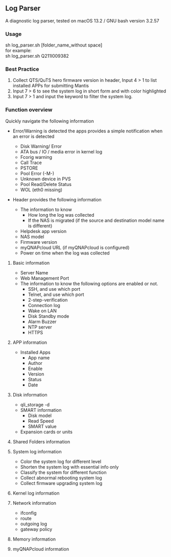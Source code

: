 ## Log Parser

A diagnostic log parser, tested on macOS 13.2 / GNU bash version 3.2.57 

### Usage

sh log_parser.sh [folder_name_without space]  \
for example:\
sh log_parser.sh Q211I009382

### Best Practice

1. Collect QTS/QuTS hero firmware version in header, Input 4 > 1 to list installed APPs for submitting Mantis
2. Input 7 > 6 to see the system log in short form and with color highlighted
3. Input 7 > 1 and input the keyword to filter the system log.


### Function overview

Quickly navigate the following information

* Error/Warning is detected
  the apps provides a simple notification when an error is detected

  * Disk Warning/ Error
  * ATA bus / IO / media  error in kernel log
  * Fcorig warning
  * Call Trace 
  * PSTORE 
  * Pool Error (-M-)
  * Unknown device in PVS 
  * Pool Read/Delete Status
  * WOL (eth0 missing)

* Header provides the following information

  * The information to know
    * How long the log was collected
    * If the NAS is migrated (if the source and destination model name is different)
  * Helpdesk app version
  * NAS model
  * Firmware version
  * myQNAPcloud URL (if myQNAPcloud is configured)
  * Power on time when the log was collected

1. Basic information
   * Server Name
   * Web Management Port
   * The information to know the following options are enabled or not.
     * SSH, and use which port
     * Telnet, and use which port
     * 2-step-verification
     * Connection log 
     * Wake on LAN
     * Disk Standby mode 
     * Alarm Buzzer
     * NTP server
     * HTTPS
2. APP information
   * Installed Apps
     * App name
     * Author
     * Enable
     * Version
     * Status
     * Date
3. Disk information

   * qli_storage -d
   * SMART information
     * Disk model
     * Read Speed
     * SMART value
   * Expansion cards or units
4. Shared Folders information
5. System log information

   * Color the system log for different level
   * Shorten the system log with essential info only
   * Classify the system for different function
   * Collect abnormal rebooting system log
   * Collect firmware upgrading system log
6. Kernel log information
7. Network information
   * ifconfig
   * route
   * outgoing log
   * gateway policy

8. Memory information

9. myQNAPcloud information

